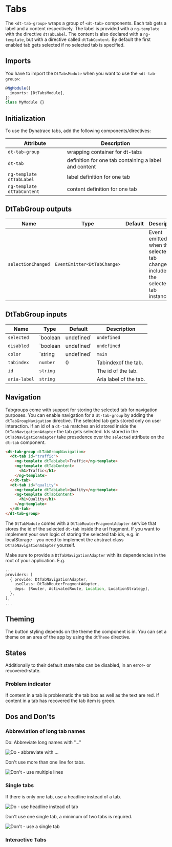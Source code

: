 # Tabs

The `<dt-tab-group>` wraps a group of `<dt-tab>` components. Each tab gets a
label and a content respectively. The label is provided with a `ng-template`
with the directive `dtTabLabel`. The content is also declared with a
`ng-template`, but with a directive called `dtTabContent`. By default the first
enabled tab gets selected if no selected tab is specified.

<ba-live-example name="TabsPureExample"></ba-live-example>

## Imports

You have to import the `DtTabsModule` when you want to use the `<dt-tab-group>`:

```typescript
@NgModule({
  imports: [DtTabsModule],
})
class MyModule {}
```

## Initialization

To use the Dynatrace tabs, add the following components/directives:

| Attribute                  | Description                                           |
| -------------------------- | ----------------------------------------------------- |
| `dt-tab-group`             | wrapping container for dt-tabs                        |
| `dt-tab`                   | definition for one tab containing a label and content |
| `ng-template dtTabLabel`   | label definition for one tab                          |
| `ng-template dtTabContent` | content definition for one tab                        |

## DtTabGroup outputs

| Name               | Type                        | Default | Description                                                                     |
| ------------------ | --------------------------- | ------- | ------------------------------------------------------------------------------- |
| `selectionChanged` | `EventEmitter<DtTabChange>` |         | Event emitted when the selected tab changes, includes the selected tab instance |

## DtTabGroup inputs

| Name         | Type                  | Default     | Description                                                                                                                           |
| ------------ | --------------------- | ----------- | ------------------------------------------------------------------------------------------------------------------------------------- |
| `selected`   | `boolean | undefined` | `undefined` | Sets the selected state if property is set and the value is truthy or undefined                                                       |
| `disabled`   | `boolean | undefined` | `undefined` | Sets disable state if property is set and the value is truthy or undefined                                                            |
| `color`      | `string | undefined`  | `main`      | Sets color. Possible options: <ul><li><code>main</code> (default)</li><li><code>recovered</code></li><li><code>error</code></li></ul> |
| `tabindex`   | `number`              | 0           | Tabindexof the tab.                                                                                                                   |
| `id`         | `string`              |             | The id of the tab.                                                                                                                    |
| `aria-label` | `string`              |             | Aria label of the tab.                                                                                                                |

## Navigation

Tabgroups come with support for storing the selected tab for navigation
purposes. You can enable navigation for a `dt-tab-group` by adding the
`dtTabGroupNavigation` directive. The selected tab gets stored only on user
interaction. If an id of a `dt-tab` matches an id stored inside the
`DtTabNavigationAdapter` the tab gets selected. Ids stored in the
`DtTabNavigationAdapter` take presedence over the `selected` attribute on the
`dt-tab` component.

```html
<dt-tab-group dtTabGroupNavigation>
  <dt-tab id="traffic">
    <ng-template dtTabLabel>Traffic</ng-template>
    <ng-template dtTabContent>
      <h1>Traffic</h1>
    </ng-template>
  </dt-tab>
  <dt-tab id="quality">
    <ng-template dtTabLabel>Quality</ng-template>
    <ng-template dtTabContent>
      <h1>Quality</h1>
    </ng-template>
  </dt-tab>
</dt-tab-group>
```

The `DtTabModule` comes with a `DtTabRouterFragmentAdapter` service that stores
the id of the selected `dt-tab` inside the url fragment. If you want to
implement your own logic of storing the selected tab ids, e.g. in localStorage -
you need to implement the abstract class `DtTabNavigationAdapter` yourself.

Make sure to provide a `DtTabNavigationAdapter` with its dependencies in the
root of your application. E.g.

```typescript
...
providers: [
  { provide: DtTabNavigationAdapter,
    useClass: DtTabRouterFragmentAdapter,
    deps: [Router, ActivatedRoute, Location, LocationStrategy],
  },
],
...
```

## Theming

The button styling depends on the theme the component is in. You can set a theme
on an area of the app by using the `dtTheme` directive.

## States

Additionally to their default state tabs can be disabled, in an error- or
recovered-state.

<ba-live-example name="TabsDefaultExample"></ba-live-example>

### Problem indicator

If content in a tab is problematic the tab box as well as the text are red. If
content in a tab has recovered the tab item is green.

<ba-live-example name="TabsDynamicExample"></ba-live-example>

## Dos and Don'ts

### Abbreviation of long tab names

Do: Abbreviate long names with "..."

![Do - abbreviate with ...](https://d24pvdz4mvzd04.cloudfront.net/test/tab-abbreviation-do-324-bbb38d763f.png)

Don't use more than one line for tabs.

![Don't - use multiple lines](https://d24pvdz4mvzd04.cloudfront.net/test/tab-abbreviation-dont-324-2beb0e2685.png)

### Single tabs

If there is only one tab, use a headline instead of a tab.

![Do - use headline instead of tab](https://d24pvdz4mvzd04.cloudfront.net/test/tab-single-do-290-f105648d41.png)

Don't use one single tab, a minimum of two tabs is required.

![Don't - use a single tab](https://d24pvdz4mvzd04.cloudfront.net/test/tab-single-dont-290-7282424245.png)

### Interactive Tabs

<ba-live-example name="TabsInteractiveExample"></ba-live-example>
